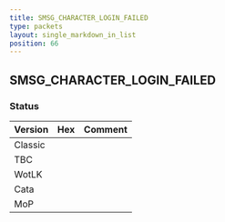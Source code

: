 ```yaml
---
title: SMSG_CHARACTER_LOGIN_FAILED
type: packets
layout: single_markdown_in_list
position: 66
---
```


## SMSG_CHARACTER_LOGIN_FAILED

### Status

Version | Hex | Comment
---------- | ---------- | ---------- 
Classic |  |  
TBC |  |  
WotLK |  |  
Cata |  |  
MoP |  |  